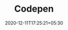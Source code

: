 ---
title: "Codepen"
date: 2020-12-11T17:25:21+05:30
description: "CodePen is a social development environment for front-end designers and developers. Build and deploy a website, show off your work, build test cases to learn and debug, and find inspiration."
weight: 1
link: https://codepen.io/
repo: https://codepen.io/
pinned: true
thumb: code/codepen.png
---